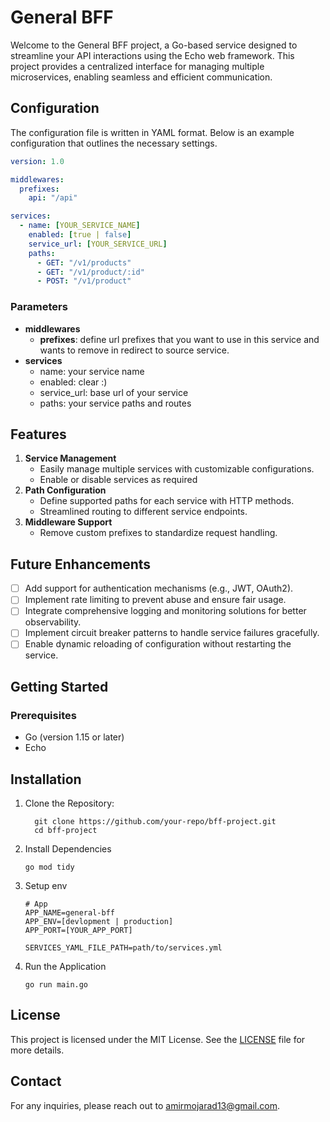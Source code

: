 # General BFF

Welcome to the General BFF project, a Go-based service designed to streamline your API interactions using the Echo web framework. This project provides a centralized interface for managing multiple microservices, enabling seamless and efficient communication.

## Configuration
The configuration file is written in YAML format. Below is an example configuration that outlines the necessary settings.
```yaml
version: 1.0

middlewares:
  prefixes:
    api: "/api"

services:
  - name: [YOUR_SERVICE_NAME]
    enabled: [true | false]
    service_url: [YOUR_SERVICE_URL]
    paths:
      - GET: "/v1/products"
      - GET: "/v1/product/:id"
      - POST: "/v1/product"
```

### Parameters
- **middlewares**
  - **prefixes**: define url prefixes that you want to use in this service and wants to remove in redirect to source service.
- **services**
  - name: your service name
  - enabled: clear :)
  - service_url: base url of your service
  - paths: your service paths and routes 


## Features
1. **Service Management**
    - Easily manage multiple services with customizable configurations.
    - Enable or disable services as required
2. **Path Configuration**
    - Define supported paths for each service with HTTP methods.
    - Streamlined routing to different service endpoints.
3. **Middleware Support**
    - Remove custom prefixes to standardize request handling.
## Future Enhancements   
- [ ] Add support for authentication mechanisms (e.g., JWT, OAuth2).
- [ ] Implement rate limiting to prevent abuse and ensure fair usage.
- [ ] Integrate comprehensive logging and monitoring solutions for better observability.
- [ ] Implement circuit breaker patterns to handle service failures gracefully.
- [ ] Enable dynamic reloading of configuration without restarting the service.

## Getting Started
### Prerequisites
* Go (version 1.15 or later)
* Echo

## Installation
1. Clone the Repository:
    ```shell
      git clone https://github.com/your-repo/bff-project.git
      cd bff-project
    ```
2. Install Dependencies
    ```shell
    go mod tidy
    ```
3. Setup env
    ```
    # App
    APP_NAME=general-bff
    APP_ENV=[devlopment | production]
    APP_PORT=[YOUR_APP_PORT]

    SERVICES_YAML_FILE_PATH=path/to/services.yml
    ```
4. Run the Application
    ```shell
    go run main.go
    ```

## License
This project is licensed under the MIT License. See the [LICENSE](LICENSE) file for more details.

## Contact
For any inquiries, please reach out to amirmojarad13@gmail.com.






